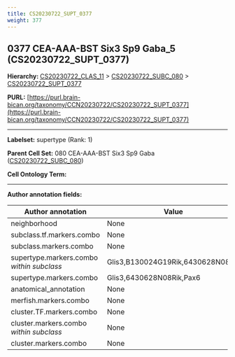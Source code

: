 ```yaml
---
title: CS20230722_SUPT_0377
weight: 377
---
```

## 0377 CEA-AAA-BST Six3 Sp9 Gaba_5 (CS20230722_SUPT_0377)
<b>Hierarchy: </b>
[CS20230722_CLAS_11](../CS20230722_CLAS_11) >
[CS20230722_SUBC_080](../CS20230722_SUBC_080) >
[CS20230722_SUPT_0377](../CS20230722_SUPT_0377)

**PURL:** [https://purl.brain-bican.org/taxonomy/CCN20230722/CS20230722_SUPT_0377](https://purl.brain-bican.org/taxonomy/CCN20230722/CS20230722_SUPT_0377)

---


**Labelset:** supertype (Rank: 1)

**Parent Cell Set:** 080 CEA-AAA-BST Six3 Sp9 Gaba ([CS20230722_SUBC_080](../CS20230722_SUBC_080))



**Cell Ontology Term:** 

[MARKER GENES.]: #


---

[TRANSFERRED ANNOTATIONS.]: #


[AUTHOR ANNOTATION FIELDS.]: #


**Author annotation fields:**

| Author annotation | Value |
|-------------------|-------|
|neighborhood|None|
|subclass.tf.markers.combo|None|
|subclass.markers.combo|None|
|supertype.markers.combo _within subclass_|Glis3,B130024G19Rik,6430628N08Rik|
|supertype.markers.combo|Glis3,6430628N08Rik,Pax6|
|anatomical_annotation|None|
|merfish.markers.combo|None|
|cluster.TF.markers.combo|None|
|cluster.markers.combo _within subclass_|None|
|cluster.markers.combo|None|
